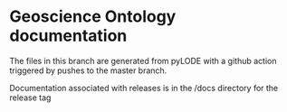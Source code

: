 #  Geoscience Ontology documentation  

The files in this branch are generated from pyLODE with a github action triggered by pushes to the master branch. 

Documentation associated with releases is in the /docs directory for the release tag
